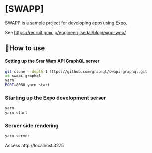 # [SWAPP]

SWAPP is a sample project for developing apps using [Expo](https://expo.io/).

See https://recruit.gmo.jp/engineer/jisedai/blog/expo-web/

## 🚀How to use

#### Setting up the Srar Wars API GraphQL server

```sh
git clone --depth 1 https://github.com/graphql/swapi-graphql.git
cd swapi-graphql
yarn
PORT=8080 yarn start
```

### Starting up the Expo development server 

```sh
yarn
yarn start
```


### Server side rendering

```sh
yarn server
```
Access http://localhost:3275
